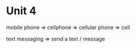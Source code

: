 # Unit 4

mobile phone => cellphone => cellular phone => cell

text messaging => send a text / message